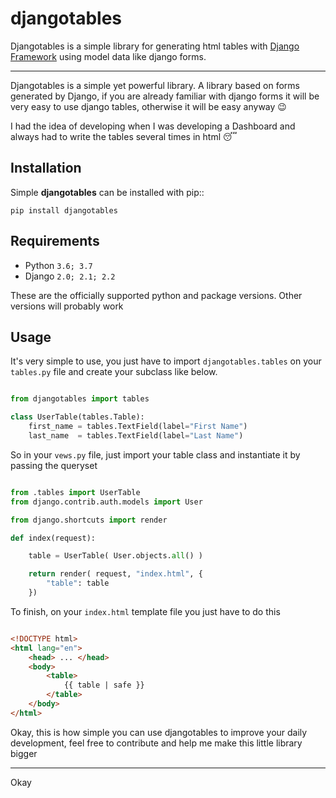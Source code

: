 djangotables
===============

Djangotables is a simple library for generating html
tables with [Django Framework](https://www.djangoproject.com/) using
model data like django forms.

----------------------------------------------------------------------------------

Djangotables is a simple yet powerful library. A library based on forms
generated by Django, if you are already familiar with django forms it will
be very easy to use django tables, otherwise it will be easy anyway :wink:

I had the idea of developing when I was developing a Dashboard and always had
to write the tables several times in html :sleeping:

## Installation


Simple **djangotables** can be installed with pip::

    pip install djangotables

Requirements
----------------

* Python ``3.6; 3.7``
* Django ``2.0; 2.1; 2.2``

These are the officially supported python and package versions.  Other versions
will probably work

Usage
----------------

It's very simple to use, you just have to import ``djangotables.tables`` on
your ``tables.py`` file and create your subclass like below.

```python

from djangotables import tables

class UserTable(tables.Table):
    first_name = tables.TextField(label="First Name")
    last_name  = tables.TextField(label="Last Name")

```

So in your ``vews.py`` file, just import your table class and instantiate it
by passing the queryset

```python

from .tables import UserTable
from django.contrib.auth.models import User

from django.shortcuts import render

def index(request):

    table = UserTable( User.objects.all() )

    return render( request, "index.html", {
        "table": table
    })

```

To finish, on your ``index.html`` template file you just have to do this

```html

<!DOCTYPE html>
<html lang="en">
    <head> ... </head>
    <body>
        <table>
            {{ table | safe }}
        </table>
    </body>
</html>

```

Okay, this is how simple you can use djangotables to improve
your daily development, feel free to contribute and help me
make this little library bigger

----------------------------------------------------------------------------------

Okay
